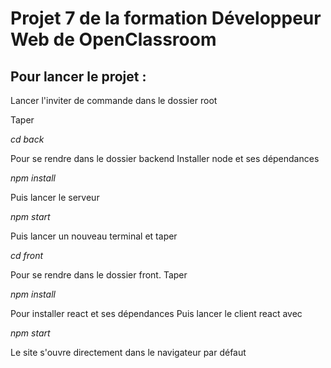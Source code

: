 # Projet 7 de la formation Développeur Web de OpenClassroom


## Pour lancer le projet :

Lancer l'inviter de commande dans le dossier root

Taper

*cd back*

Pour se rendre dans le dossier backend
Installer node et ses dépendances

*npm install*

Puis lancer le serveur

*npm start*


Puis lancer un nouveau terminal et taper

*cd front*

Pour se rendre dans le dossier front.
Taper

*npm install*

Pour installer react et ses dépendances
Puis lancer le client react avec

*npm start*


Le site s'ouvre directement dans le navigateur par défaut
